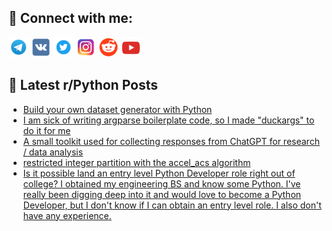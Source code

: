 ## 🔎 Connect with me:
[<img src="https://github.com/bullbesh/bullbesh/blob/main/images/Telegram.png" width="32" height="32" />](https://t.me/bullbesh)
[<img src="https://github.com/bullbesh/bullbesh/blob/main/images/VK.png" width="32" height="32" />](https://vk.com/bullbesh)
[<img src="https://github.com/bullbesh/bullbesh/blob/main/images/Twitter.png" width="32" height="32" />](https://twitter.com/bullbesh1)
[<img src="https://github.com/bullbesh/bullbesh/blob/main/images/Instagram.png" width="32" height="32" />](https://www.instagram.com/bullbesh)
[<img src="https://github.com/bullbesh/bullbesh/blob/main/images/Reddit.png" width="32" height="32" />](https://www.reddit.com/user/bullbesh)
[<img src="https://github.com/bullbesh/bullbesh/blob/main/images/YouTube.png" width="32" height="32" />](https://www.youtube.com/channel/UCtfjRs6uzgq5mfm8S06WTcg)

## 📕 Latest r/Python Posts
<!-- BLOG-POST-LIST:START -->
- [Build your own dataset generator with Python](https://www.reddit.com/r/Python/comments/11hrn8g/build_your_own_dataset_generator_with_python/)
- [I am sick of writing argparse boilerplate code, so I made &quot;duckargs&quot; to do it for me](https://www.reddit.com/r/Python/comments/11hqsbv/i_am_sick_of_writing_argparse_boilerplate_code_so/)
- [A small toolkit used for collecting responses from ChatGPT for research / data analysis](https://www.reddit.com/r/Python/comments/11hou9o/a_small_toolkit_used_for_collecting_responses/)
- [restricted integer partition with the accel_acs algorithm](https://www.reddit.com/r/Python/comments/11hn94e/restricted_integer_partition_with_the_accel_acs/)
- [Is it possible land an entry level Python Developer role right out of college? I obtained my engineering BS and know some Python. I&#39;ve really been digging deep into it and would love to become a Python Developer, but I don&#39;t know if I can obtain an entry level role. I also don&#39;t have any experience.](https://www.reddit.com/r/Python/comments/11hmf2v/is_it_possible_land_an_entry_level_python/)
<!-- BLOG-POST-LIST:END -->
